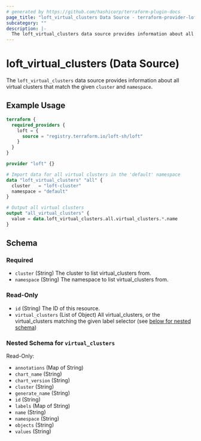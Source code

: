 ```yaml
---
# generated by https://github.com/hashicorp/terraform-plugin-docs
page_title: "loft_virtual_clusters Data Source - terraform-provider-loft"
subcategory: ""
description: |-
  The loft_virtual_clusters data source provides information about all virtual clusters that match the given cluster and namespace.
---
```


# loft_virtual_clusters (Data Source)

The `loft_virtual_clusters` data source provides information about all virtual clusters that match the given `cluster` and `namespace`.

## Example Usage

```terraform
terraform {
  required_providers {
    loft = {
      source = "registry.terraform.io/loft-sh/loft"
    }
  }
}

provider "loft" {}

# Import data for all virtual clusters in the 'default' namespace
data "loft_virtual_clusters" "all" {
  cluster   = "loft-cluster"
  namespace = "default"
}

# Output all virtual clusters
output "all_virtual_clusters" {
  value = data.loft_virtual_clusters.all.virtual_clusters.*.name
}
```

<!-- schema generated by tfplugindocs -->
## Schema

### Required

- `cluster` (String) The cluster to list virtual_clusters from.
- `namespace` (String) The namespace to list virtual_clusters from.

### Read-Only

- `id` (String) The ID of this resource.
- `virtual_clusters` (List of Object) All virtual_clusters, or the virtual_clusters matching the given label selector (see [below for nested schema](#nestedatt--virtual_clusters))

<a id="nestedatt--virtual_clusters"></a>
### Nested Schema for `virtual_clusters`

Read-Only:

- `annotations` (Map of String)
- `chart_name` (String)
- `chart_version` (String)
- `cluster` (String)
- `generate_name` (String)
- `id` (String)
- `labels` (Map of String)
- `name` (String)
- `namespace` (String)
- `objects` (String)
- `values` (String)


